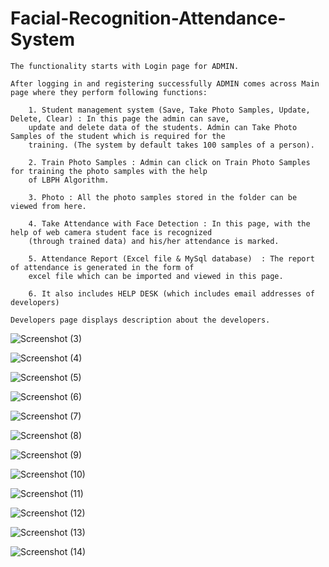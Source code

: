 # Facial-Recognition-Attendance-System

	The functionality starts with Login page for ADMIN.

	After logging in and registering successfully ADMIN comes across Main page where they perform following functions:

		1. Student management system (Save, Take Photo Samples, Update, Delete, Clear) : In this page the admin can save, 
		update and delete data of the students. Admin can Take Photo Samples of the student which is required for the 
		training. (The system by default takes 100 samples of a person).

		2. Train Photo Samples : Admin can click on Train Photo Samples for training the photo samples with the help 
		of LBPH Algorithm.

		3. Photo : All the photo samples stored in the folder can be viewed from here.

		4. Take Attendance with Face Detection : In this page, with the help of web camera student face is recognized 
		(through trained data) and his/her attendance is marked.

		5. Attendance Report (Excel file & MySql database)  : The report of attendance is generated in the form of 
		excel file which can be imported and viewed in this page.

		6. It also includes HELP DESK (which includes email addresses of developers) 

	Developers page displays description about the developers.


![Screenshot (3)](https://user-images.githubusercontent.com/100862574/186286201-09b3de68-99e6-4d9a-9215-d06b8912837c.png)

![Screenshot (4)](https://user-images.githubusercontent.com/100862574/186286208-67239ed7-705a-478f-94ae-ba0ba9a27183.png)

![Screenshot (5)](https://user-images.githubusercontent.com/100862574/186286216-85796e01-6055-49b3-931e-e1c3f9372ff7.png)

![Screenshot (6)](https://user-images.githubusercontent.com/100862574/186286224-b9973dc8-45e1-4ec5-82c5-3d4b25a63a59.png)

![Screenshot (7)](https://user-images.githubusercontent.com/100862574/186286235-2433ac63-9398-46bc-8a71-93723287afe4.png)

![Screenshot (8)](https://user-images.githubusercontent.com/100862574/186286245-f3d91bda-b7e5-4dd9-ad3a-f01828849f0b.png)

![Screenshot (9)](https://user-images.githubusercontent.com/100862574/186286249-787e65fc-26c8-4df7-b72a-c79bba86b6e8.png)

![Screenshot (10)](https://user-images.githubusercontent.com/100862574/186286253-1df811c7-0197-42cc-be0b-20f783d9077a.png)

![Screenshot (11)](https://user-images.githubusercontent.com/100862574/186286256-3ddeea93-0ea1-4101-ae6a-1a83e33d076f.png)

![Screenshot (12)](https://user-images.githubusercontent.com/100862574/186287371-52c2e440-6c4b-4e2f-a472-ec00659143fe.png)

![Screenshot (13)](https://user-images.githubusercontent.com/100862574/186287387-ee95faa2-9625-4b66-ab9a-3f7aa86b62ea.png)

![Screenshot (14)](https://user-images.githubusercontent.com/100862574/186287392-fb93b394-1bd1-4248-9c3e-2d7933d7440d.png)
